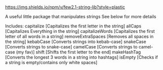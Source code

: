 https://img.shields.io/npm/v/few2.1-string-lib?style=plastic

A useful little package that manipulates strings
See below for more details

Includes:
capitalize [Capitalizes the first letter in the string]
allCaps [Capitalizes Everything in the string]
capitalizeWords [Capitalizes the first letter of all words in a string]
removeExtraSpaces [Removes all spaces in the string]
kebabCase [Converts strings into kebab-case]
snakeCase [Converts strings to snake-case]
camelCase [Converts strings to camel-case (my fav)]
shift [Shifts the first letter to the end]
makeHashTag [Converts the longest 3 words in a string into hashtags]
isEmpty [Checks if a string is empty/contains only white spaces]
